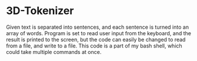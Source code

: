 # 3D-Tokenizer
Given text is separated into sentences, and each sentence is turned into an array of words. Program is set to read user input from the keyboard, and the result is printed to the screen, but the code can easily be changed to read from a file, and write to a file. This code is a part of my bash shell, which could take multiple commands at once. 
